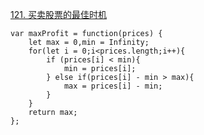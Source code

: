 [121. 买卖股票的最佳时机](https://leetcode-cn.com/problems/best-time-to-buy-and-sell-stock/)
```
var maxProfit = function(prices) {
    let max = 0,min = Infinity;
    for(let i = 0;i<prices.length;i++){
        if (prices[i] < min){
            min = prices[i];
        } else if(prices[i] - min > max){
            max = prices[i] - min;
        }
    }
    return max;
};
```